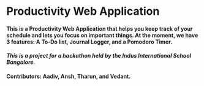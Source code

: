 # Productivity Web Application
#### This is a Productivity Web Application that helps you keep track of your schedule and lets you focus on important things. At the moment, we have 3 features: **A To-Do list**, **Journal Logger**, and a **Pomodoro Timer**. 
#### *This is a project for a hackathon held by the Indus International School Bangalore.*
#### Contributors: Aadiv, Ansh, Tharun, and Vedant.
